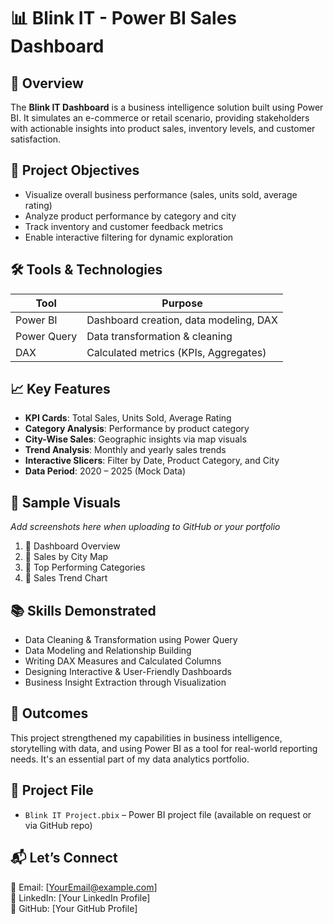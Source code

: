 
# 📊 Blink IT - Power BI Sales Dashboard

## 🔹 Overview
The **Blink IT Dashboard** is a business intelligence solution built using Power BI. It simulates an e-commerce or retail scenario, providing stakeholders with actionable insights into product sales, inventory levels, and customer satisfaction.

## 🧩 Project Objectives
- Visualize overall business performance (sales, units sold, average rating)
- Analyze product performance by category and city
- Track inventory and customer feedback metrics
- Enable interactive filtering for dynamic exploration

## 🛠️ Tools & Technologies

| Tool         | Purpose                               |
|--------------|----------------------------------------|
| Power BI     | Dashboard creation, data modeling, DAX |
| Power Query  | Data transformation & cleaning         |
| DAX          | Calculated metrics (KPIs, Aggregates)  |

## 📈 Key Features
- **KPI Cards**: Total Sales, Units Sold, Average Rating
- **Category Analysis**: Performance by product category
- **City-Wise Sales**: Geographic insights via map visuals
- **Trend Analysis**: Monthly and yearly sales trends
- **Interactive Slicers**: Filter by Date, Product Category, and City
- **Data Period**: 2020 – 2025 (Mock Data)

## 📸 Sample Visuals
_Add screenshots here when uploading to GitHub or your portfolio_

1. 📌 Dashboard Overview
2. 📍 Sales by City Map
3. 🛒 Top Performing Categories
4. 📅 Sales Trend Chart

## 📚 Skills Demonstrated
- Data Cleaning & Transformation using Power Query
- Data Modeling and Relationship Building
- Writing DAX Measures and Calculated Columns
- Designing Interactive & User-Friendly Dashboards
- Business Insight Extraction through Visualization

## 🚀 Outcomes
This project strengthened my capabilities in business intelligence, storytelling with data, and using Power BI as a tool for real-world reporting needs. It's an essential part of my data analytics portfolio.

## 📂 Project File
- `Blink IT Project.pbix` – Power BI project file (available on request or via GitHub repo)

## 📬 Let’s Connect
📧 Email: [YourEmail@example.com]  
🔗 LinkedIn: [Your LinkedIn Profile]  
🐙 GitHub: [Your GitHub Profile]

